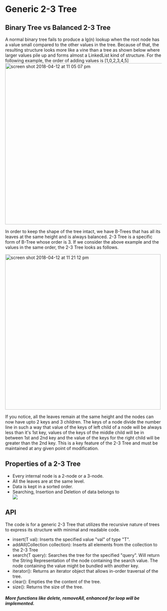 # Generic 2-3 Tree
<h2>Binary Tree vs Balanced 2-3 Tree</h2>
<p>A normal binary tree fails to produce a lg(n) lookup when the root node has a value small compared to the other values in the tree. Because of that, the resulting structure looks more like a vine than a tree as shown below where larger values pile up and forms almost a LinkedList kind of structure. For the following example, the order of adding values is [1,0,2,3,4,5]
                 <img width="519" alt="screen shot 2018-04-12 at 11 05 07 pm" src="https://user-images.githubusercontent.com/28474117/38719306-0be4c990-3ea6-11e8-90c1-7e721722e6a8.png"><p>
<p>In order to keep the shape of the tree intact, we have B-Trees that has all its leaves at the same height and is always balanced. 2-3 Tree is a specific form of B-Tree whose order is 3. If we consider the above example and the values in the same order, the 2-3 Tree looks as follows.</p>
<p><img width="500" alt="screen shot 2018-04-12 at 11 21 12 pm" src="https://user-images.githubusercontent.com/28474117/38719731-4a38e418-3ea8-11e8-86ab-d045977b4f95.png"></p>
<p>If you notice, all the leaves remain at the same height and the nodes can now have upto 2 keys and 3 children. The keys of a node divide the number line in such a way that value of the keys of left child of a node will be always less than it's 1st key, values of the keys of the middle child will be in between 1st and 2nd key and the value of the keys for the right child will be greater than the 2nd key. This is a key feature of the 2-3 Tree and must be maintained at any given point of modification.</p>
<h2>Properties of a 2-3 Tree</h2>
<ul>
  <li>Every internal node is a 2-node or a 3-node.</li>
  <li>All the leaves are at the same level.</li>
  <li>Data is kept in a sorted order.</li>
  <li>Searching, Insertion and Deletion of data belongs to</li> <img src="http://latex.codecogs.com/svg.latex?\fn_phv&space;\large&space;O(log_3&space;n)">
</ul>
<h2>API</h2>
The code is for a generic 2-3 Tree that utilizes the recursive nature of trees to express its structure with minimal and readable code.
<ul>
  <li>insert(T val): Inserts the specified value "val" of type "T".</li>
  <li>addAll(Collection<T> collection): Inserts all elements from the collection to the 2-3 Tree</li>
  <li>search(T query): Searches the tree for the specified "query". Will return the String Representation of the node containing the search value. The node containing the value might be bundled with another key.</li>
  <li>iterator(): Returns an iterator object that allows in-order traversal of the tree.</li>
  <li>clear(): Empties the the content of the tree.</li>
  <li>size(): Returns the size of the tree.</li>
</ul>
<h5>More functions like delete, removeAll, enhanced for loop will be implemented.</h5>

